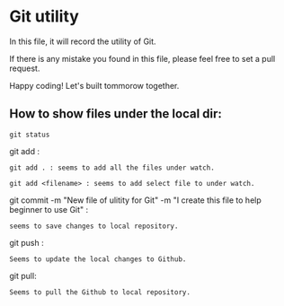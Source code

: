 # Git utility
In this file, it will record the utility of Git. 

If there is any mistake you found in this file, please feel free to set a pull request.

Happy coding! Let's built tommorow together.

## How to show files under the local dir:

    git status


git add :

    git add . : seems to add all the files under watch.

    git add <filename> : seems to add select file to under watch.

git commit -m "New file of ulitity for Git" -m "I create this file to help beginner to use Git" :

    seems to save changes to local repository.

git push : 

    Seems to update the local changes to Github.

git pull:

    Seems to pull the Github to local repository.


    





